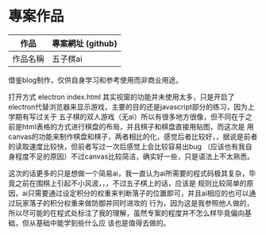 # 專案作品

作品     |  專案網址 (github)
---------|-------------------------------
作品名稱  | 五子棋ai
借鉴blog制作，仅供自身学习和参考使用而非商业用途。

打开方式 electron index.html
其实视窗的功能并未使用太多，只是开启了electron代替浏览器来显示游戏，主要的目的还是javascript部分的练习，因为上学期有写过关于
五子棋的双人游戏（无ai）所以有很多地方很像，但不同在于之前是html表格的方式进行棋盘的布局，并且棋子和棋盘直接用贴图，而这次是
用canvas的功能来制作棋盘和棋子，两者相比的化，感觉后者比较好，，据说是前者的读取速度比较快，但前者写过一次后感觉上会比较容易出bug
（应该也有我自身程度不足的原因）不过canvas比较简洁，确实好一些，只是语法上不太熟悉。

这次的话更多的只是想做一个简易ai，我一直认为ai所需要的程式码极其复杂，毕竟之前在围棋上引起不小风波，，，不过五子棋上的话，应该是
规则比较简单的原因，ai只需要通过设定积分的权重来判断落子的位置即可，并且ai相应的也可以通过玩家落子的积分权重来做防御并同时进攻的
行为，因为这是我参照他人做的，所以尽可能的在程式处标注了我的理解，虽然专案的程度并不怎么样毕竟偏向基础，但从基础中能学到些什么应
该也是值得去做的。

